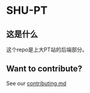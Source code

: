# SHU-PT

## 这是什么

这个repo是上大PT站的后端部分。

## Want to contribute?

See our [contributing.md](https://github.com/gtmdcm/SHUPT-GO/blob/master/contributing.md)


